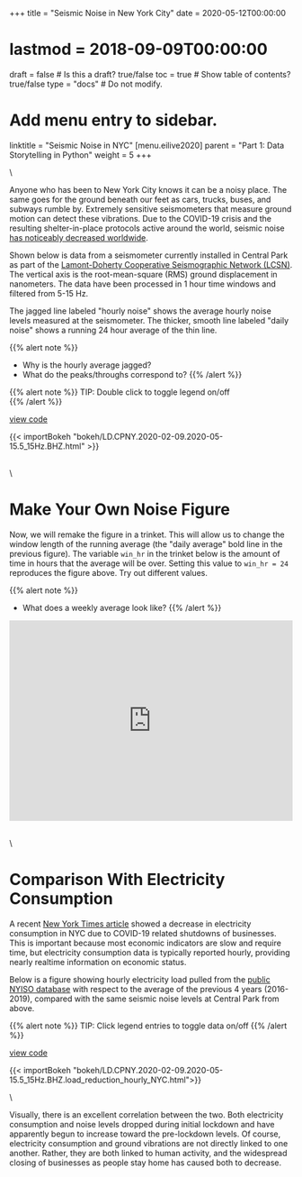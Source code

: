 +++
title = "Seismic Noise in New York City"
date = 2020-05-12T00:00:00
# lastmod = 2018-09-09T00:00:00
draft = false  # Is this a draft? true/false
toc = true  # Show table of contents? true/false
type = "docs"  # Do not modify.
# Add menu entry to sidebar.
linktitle = "Seismic Noise in NYC"
[menu.eilive2020]
  parent = "Part 1: Data Storytelling in Python"
  weight = 5
+++

\

Anyone who has been to New York City knows it can be a noisy place. The same goes for the ground beneath our feet as cars, trucks, buses, and subways rumble by. Extremely sensitive seismometers that measure ground motion can detect these vibrations. Due to the COVID-19 crisis and the resulting shelter-in-place protocols active around the world, seismic noise [has noticeably decreased worldwide](https://www.nature.com/articles/d41586-020-00965-x). 

Shown below is data from a seismometer currently installed in Central Park as part of the [Lamont-Doherty Cooperative Seismographic Network (LCSN)](https://www.ldeo.columbia.edu/LCSN/intro.php). The vertical axis is the root-mean-square (RMS) ground displacement in nanometers. The data have been processed in 1 hour time windows and filtered from 5-15 Hz. 

The jagged line labeled "hourly noise" shows the average hourly noise levels measured at the seismometer. The thicker, smooth line labeled "daily noise" shows a running 24 hour average of the thin line.

<!-- <iframe src="https://www.google.com/maps/d/embed?mid=1Hz6JR0IILBPtMUiWBPq9jbY7c0U4x630&hl=en" width="640" height="480"></iframe> -->

{{% alert note %}}
* Why is the hourly average jagged?  
* What do the peaks/throughs correspond to?
{{% /alert %}}

{{% alert note %}}
TIP: Double click to toggle legend on/off  
{{% /alert %}}

[<i class="fab fa-github"></i> view code](https://nbviewer.jupyter.org/github/jbrussell/EI_Live_2020/blob/master/NYC_SeismicNoise_and_Electricity/2_plot_noise_interactive.ipynb)

<!-- layouts/partials/bokeh -->
{{< importBokeh "bokeh/LD.CPNY.2020-02-09.2020-05-15.5_15Hz.BHZ.html" >}}

\
\

# Make Your Own Noise Figure

Now, we will remake the figure in a trinket. This will allow us to change the window length of the running average (the "daily average" bold line in the previous figure). The variable `win_hr` in the trinket below is the amount of time in hours that the average will be over. Setting this value to `win_hr = 24` reproduces the figure above. Try out different values.

{{% alert note %}}
* What does a weekly average look like?
{{% /alert %}}

<iframe src="https://trinket.io/embed/python3/02862aa480?start=result" width="100%" height="356" frameborder="0" marginwidth="0" marginheight="0" allowfullscreen></iframe>

\
\

# Comparison With Electricity Consumption

A recent [New York Times article](https://www.nytimes.com/interactive/2020/04/08/upshot/electricity-usage-predict-coronavirus-recession.html) showed a decrease in electricity consumption in NYC due to COVID-19 related shutdowns of businesses. This is important because most economic indicators are slow and require time, but electricity consumption data is typically reported hourly, providing nearly realtime information on economic status.  

Below is a figure showing hourly electricity load pulled from the [public NYISO database](http://mis.nyiso.com/public/) with respect to the average of the previous 4 years (2016-2019), compared with the same seismic noise levels at Central Park from above. 

{{% alert note %}}
TIP: Click legend entries to toggle data on/off
{{% /alert %}}

[<i class="fab fa-github"></i> view code](https://nbviewer.jupyter.org/github/jbrussell/EI_Live_2020/blob/master/NYC_SeismicNoise_and_Electricity/4_plot_noise_NYCusage_interactive.ipynb)

<!-- layouts/partials/bokeh -->
<div>
  {{< importBokeh "bokeh/LD.CPNY.2020-02-09.2020-05-15.5_15Hz.BHZ.load_reduction_hourly_NYC.html">}}
</div>

\

Visually, there is an excellent correlation between the two. Both electricity consumption and noise levels dropped during initial lockdown and have apparently begun to increase toward the pre-lockdown levels. Of course, electricity consumption and ground vibrations are not directly linked to one another. Rather, they are both linked to human activity, and the widespread closing of businesses as people stay home has caused both to decrease.
